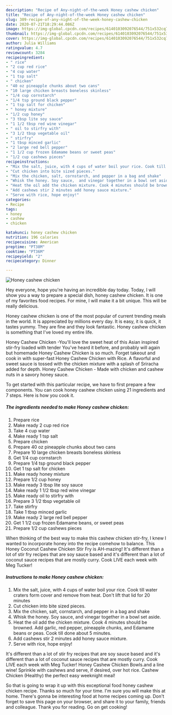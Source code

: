 ```yaml
---
description: "Recipe of Any-night-of-the-week Honey cashew chicken"
title: "Recipe of Any-night-of-the-week Honey cashew chicken"
slug: 309-recipe-of-any-night-of-the-week-honey-cashew-chicken
date: 2020-07-21T18:29:44.086Z
image: https://img-global.cpcdn.com/recipes/6140103092076544/751x532cq70/honey-cashew-chicken-recipe-main-photo.jpg
thumbnail: https://img-global.cpcdn.com/recipes/6140103092076544/751x532cq70/honey-cashew-chicken-recipe-main-photo.jpg
cover: https://img-global.cpcdn.com/recipes/6140103092076544/751x532cq70/honey-cashew-chicken-recipe-main-photo.jpg
author: Julia Williams
ratingvalue: 4.7
reviewcount: 3284
recipeingredient:
- " rice"
- "2 cup red rice"
- "4 cup water"
- "1 tsp salt"
- " chicken"
- "40 oz pineapple chunks about two cans"
- "10 large chicken breasts boneless skinless"
- "1/4 cup cornstarch"
- "1/4 tsp ground black pepper"
- "1 tsp salt for chicken"
- " honey mixture"
- "1/2 cup honey"
- "3 tbsp lite soy sauce"
- "1 1/2 tbsp red wine vinegar"
- " oil to stirfry with"
- "3 1/2 tbsp vegetable oil"
- " stirfry"
- "1 tbsp minced garlic"
- "2 large red bell pepper"
- "1 1/2 cup frozen Edamame beans or sweet peas"
- "1/2 cup cashews pieces"
recipeinstructions:
- "Mix the salt, juice, with 4 cups of water boil your rice. Cook till water craters form cover and remove from heat. Don&#39;t lift that lid for 20 minutes"
- "Cut chicken into bite sized pieces."
- "Mix the chicken, salt, cornstarch, and pepper in a bag and shake"
- "Whisk the honey. Soy sauce,  and vinegar together in a bowl set aside."
- "Heat the oil add the chicken mixture. Cook 4 minutes should be browned. Add garlic, red pepper, pineapple chunks, and Edamame beans or peas. Cook till done about 5 minutes."
- "Add cashews stir 2 minutes add honey sauce mixture."
- "Serve with rice, hope enjoy!"
categories:
- Recipe
tags:
- honey
- cashew
- chicken

katakunci: honey cashew chicken 
nutrition: 196 calories
recipecuisine: American
preptime: "PT38M"
cooktime: "PT36M"
recipeyield: "2"
recipecategory: Dinner

---
```



![Honey cashew chicken](https://img-global.cpcdn.com/recipes/6140103092076544/751x532cq70/honey-cashew-chicken-recipe-main-photo.jpg)

Hey everyone, hope you're having an incredible day today. Today, I will show you a way to prepare a special dish, honey cashew chicken. It is one of my favorites food recipes. For mine, I will make it a bit unique. This will be really delicious.

Honey cashew chicken is one of the most popular of current trending meals in the world. It is appreciated by millions every day. It is easy, it is quick, it tastes yummy. They are fine and they look fantastic. Honey cashew chicken is something that I've loved my entire life.

Honey Cashew Chicken -You&#39;ll love the sweet heat of this Asian inspired stir-fry loaded with tender You&#39;ve heard it before, and probably will again but homemade Honey Cashew Chicken is so much. Forget takeout and cook in with super-fast Honey Cashew Chicken with Rice. A flavorful and sweet sauce is tossed with the chicken mixture with a splash of Sriracha added for depth. Honey Cashew Chicken - Made with chicken and cashew nuts in a savory honey sauce.


To get started with this particular recipe, we have to first prepare a few components. You can cook honey cashew chicken using 21 ingredients and 7 steps. Here is how you cook it.

<!--inarticleads1-->

##### The ingredients needed to make Honey cashew chicken:

1. Prepare  rice
1. Make ready 2 cup red rice
1. Take 4 cup water
1. Make ready 1 tsp salt
1. Prepare  chicken
1. Prepare 40 oz pineapple chunks about two cans
1. Prepare 10 large chicken breasts boneless skinless
1. Get 1/4 cup cornstarch
1. Prepare 1/4 tsp ground black pepper
1. Get 1 tsp salt for chicken
1. Make ready  honey mixture
1. Prepare 1/2 cup honey
1. Make ready 3 tbsp lite soy sauce
1. Make ready 1 1/2 tbsp red wine vinegar
1. Make ready  oil to stirfry with
1. Prepare 3 1/2 tbsp vegetable oil
1. Take  stirfry
1. Take 1 tbsp minced garlic
1. Make ready 2 large red bell pepper
1. Get 1 1/2 cup frozen Edamame beans, or sweet peas
1. Prepare 1/2 cup cashews pieces


When thinking of the best way to make this cashew chicken stir-fry, I knew I wanted to incorporate honey into the recipe comehow to balance. This Honey Coconut Cashew Chicken Stir Fry is AH-mazing! It&#39;s different than a lot of stir fry recipes that are soy sauce based and it&#39;s different than a lot of coconut sauce recipes that are mostly curry. Cook LIVE each week with Meg Tucker! 

<!--inarticleads2-->

##### Instructions to make Honey cashew chicken:

1. Mix the salt, juice, with 4 cups of water boil your rice. Cook till water craters form cover and remove from heat. Don&#39;t lift that lid for 20 minutes
1. Cut chicken into bite sized pieces.
1. Mix the chicken, salt, cornstarch, and pepper in a bag and shake
1. Whisk the honey. Soy sauce,  and vinegar together in a bowl set aside.
1. Heat the oil add the chicken mixture. Cook 4 minutes should be browned. Add garlic, red pepper, pineapple chunks, and Edamame beans or peas. Cook till done about 5 minutes.
1. Add cashews stir 2 minutes add honey sauce mixture.
1. Serve with rice, hope enjoy!


It&#39;s different than a lot of stir fry recipes that are soy sauce based and it&#39;s different than a lot of coconut sauce recipes that are mostly curry. Cook LIVE each week with Meg Tucker! Honey Cashew Chicken Bowls.and a line wine! Sprinkle with cashews and serve, if desired, over hot rice. Cashew Chicken (Healthy) the perfect easy weeknight meal! 

So that is going to wrap it up with this exceptional food honey cashew chicken recipe. Thanks so much for your time. I'm sure you will make this at home. There's gonna be interesting food at home recipes coming up. Don't forget to save this page on your browser, and share it to your family, friends and colleague. Thank you for reading. Go on get cooking!
